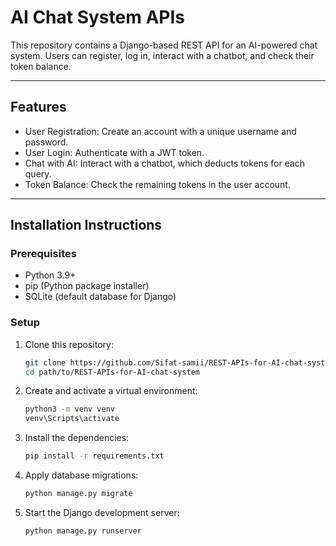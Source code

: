 # AI Chat System APIs

This repository contains a Django-based REST API for an AI-powered chat system. Users can register, log in, interact with a chatbot, and check their token balance. 

---

## **Features**

- User Registration: Create an account with a unique username and password.  
- User Login: Authenticate with a JWT token.  
- Chat with AI: Interact with a chatbot, which deducts tokens for each query.  
- Token Balance: Check the remaining tokens in the user account.  

---

## **Installation Instructions**

### **Prerequisites**
- Python 3.9+
- pip (Python package installer)
- SQLite (default database for Django)

### **Setup**

1. Clone this repository:
   ```bash
   git clone https://github.com/Sifat-samii/REST-APIs-for-AI-chat-system.git
   cd path/to/REST-APIs-for-AI-chat-system
2. Create and activate a virtual environment:
   ```bash
   python3 -m venv venv
   venv\Scripts\activate
3. Install the dependencies:
   ```bash
   pip install -r requirements.txt
4. Apply database migrations:
   ```bash
   python manage.py migrate
5. Start the Django development server:
   ```bash
   python manage.py runserver



